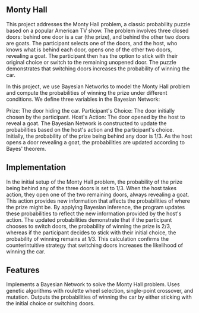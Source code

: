 ## Monty Hall

This project addresses the Monty Hall problem, a classic probability puzzle based on a popular American TV show. The problem involves three closed doors: behind one door is a car (the prize), and behind the other two doors are goats. The participant selects one of the doors, and the host, who knows what is behind each door, opens one of the other two doors, revealing a goat. The participant then has the option to stick with their original choice or switch to the remaining unopened door. The puzzle demonstrates that switching doors increases the probability of winning the car.

In this project, we use Bayesian Networks to model the Monty Hall problem and compute the probabilities of winning the prize under different conditions. We define three variables in the Bayesian Network:

Prize: The door hiding the car.
Participant's Choice: The door initially chosen by the participant.
Host's Action: The door opened by the host to reveal a goat.
The Bayesian Network is constructed to update the probabilities based on the host's action and the participant's choice. Initially, the probability of the prize being behind any door is 1/3. As the host opens a door revealing a goat, the probabilities are updated according to Bayes' theorem.


## Implementation
In the initial setup of the Monty Hall problem, the probability of the prize being behind any of the three doors is set to 1/3. When the host takes action, they open one of the two remaining doors, always revealing a goat. This action provides new information that affects the probabilities of where the prize might be. By applying Bayesian inference, the program updates these probabilities to reflect the new information provided by the host's action. The updated probabilities demonstrate that if the participant chooses to switch doors, the probability of winning the prize is 2/3, whereas if the participant decides to stick with their initial choice, the probability of winning remains at 1/3. This calculation confirms the counterintuitive strategy that switching doors increases the likelihood of winning the car.


## Features
Implements a Bayesian Network to solve the Monty Hall problem.
Uses genetic algorithms with roulette wheel selection, single-point crossover, and mutation.
Outputs the probabilities of winning the car by either sticking with the initial choice or switching doors.

